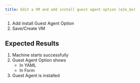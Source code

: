 ```yaml
---
title: Edit a VM and add install guest agent option (e2e_be)
---
```

1. Add install Guest Agent Option
1. Save/Create VM

## Expected Results
1. Machine starts successfully
1. Guest Agent Option shows 
    - In YAML
    - In Form
1. Guest Agent is installed
